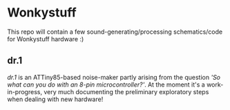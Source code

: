 # Wonkystuff

This repo will contain a few sound-generating/processing schematics/code for Wonkystuff hardware :)

## dr.1

*dr.1* is an ATTiny85-based noise-maker partly arising from the question *'So what can you do with an 8-pin microcontroller?'*. At the moment it's a work-in-progress, very much documenting the preliminary exploratory steps when dealing with new hardware!
